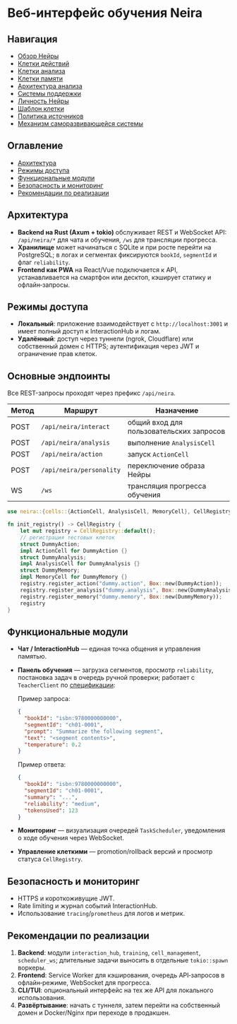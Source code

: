 # Веб-интерфейс обучения Neira

<!-- neira:meta
id: NEI-20250305-web-interface-cell-registry
intent: docs
summary: Добавлен пример регистрации клеток через CellRegistry.
-->

## Навигация
- [Обзор Нейры](README.md)
- [Клетки действий](action-cells.md)
- [Клетки анализа](analysis-cells.md)
- [Клетки памяти](memory-cells.md)
- [Архитектура анализа](analysis-architecture.md)
- [Системы поддержки](support-systems.md)
- [Личность Нейры](personality.md)
- [Шаблон клетки](cell-template.md)
- [Политика источников](source-policy.md)
- [Механизм саморазвивающейся системы](self-updating-system.md)

## Оглавление
- [Архитектура](#архитектура)
- [Режимы доступа](#режимы-доступа)
- [Функциональные модули](#функциональные-модули)
- [Безопасность и мониторинг](#безопасность-и-мониторинг)
- [Рекомендации по реализации](#рекомендации-по-реализации)

## Архитектура
- **Backend на Rust (Axum + tokio)** обслуживает REST и WebSocket API: `/api/neira/*` для чата и обучения, `/ws` для трансляции прогресса.
- **Хранилище** может начинаться с SQLite и при росте перейти на PostgreSQL; в логах и сегментах фиксируются `bookId`, `segmentId` и флаг `reliability`.
- **Frontend как PWA** на React/Vue подключается к API, устанавливается на смартфон или десктоп, кэширует статику и офлайн‑запросы.

## Режимы доступа
- **Локальный**: приложение взаимодействует с `http://localhost:3001` и имеет полный доступ к InteractionHub и логам.
- **Удалённый**: доступ через туннели (ngrok, Cloudflare) или собственный домен с HTTPS; аутентификация через JWT и ограничение прав клеток.

## Основные эндпоинты
Все REST-запросы проходят через префикс `/api/neira`.

| Метод | Маршрут | Назначение |
|-------|---------|-----------|
| POST | `/api/neira/interact` | общий вход для пользовательских запросов |
| POST | `/api/neira/analysis` | выполнение `AnalysisCell` |
| POST | `/api/neira/action` | запуск `ActionCell` |
| POST | `/api/neira/personality` | переключение образа Нейры |
| WS   | `/ws` | трансляция прогресса обучения |

```rust
use neira::{cells::{ActionCell, AnalysisCell, MemoryCell}, CellRegistry};

fn init_registry() -> CellRegistry {
    let mut registry = CellRegistry::default();
    // регистрация тестовых клеток
    struct DummyAction;
    impl ActionCell for DummyAction {}
    struct DummyAnalysis;
    impl AnalysisCell for DummyAnalysis {}
    struct DummyMemory;
    impl MemoryCell for DummyMemory {}
    registry.register_action("dummy.action", Box::new(DummyAction));
    registry.register_analysis("dummy.analysis", Box::new(DummyAnalysis));
    registry.register_memory("dummy.memory", Box::new(DummyMemory));
    registry
}
```

## Функциональные модули
- **Чат / InteractionHub** — единая точка общения и управления памятью.
- **Панель обучения** — загрузка сегментов, просмотр `reliability`, постановка задач в очередь ручной проверки; работает с `TeacherClient` по [спецификации](training.md#api-teacherclient):

    Пример запроса:
    ```json
    {
      "bookId": "isbn:9780000000000",
      "segmentId": "ch01-0001",
      "prompt": "Summarize the following segment",
      "text": "<segment contents>",
      "temperature": 0.2
    }
    ```

    Пример ответа:
    ```json
    {
      "bookId": "isbn:9780000000000",
      "segmentId": "ch01-0001",
      "summary": "...",
      "reliability": "medium",
      "tokensUsed": 123
    }
    ```
- **Мониторинг** — визуализация очередей `TaskScheduler`, уведомления о ходе обучения через WebSocket.
- **Управление клеткими** — promotion/rollback версий и просмотр статуса `CellRegistry`.

## Безопасность и мониторинг
- HTTPS и короткоживущие JWT.
- Rate limiting и журнал событий InteractionHub.
- Использование `tracing`/`prometheus` для логов и метрик.

## Рекомендации по реализации
1. **Backend**: модули `interaction_hub`, `training`, `cell_management`, `scheduler_ws`; длительные задачи выносить в отдельные `tokio::spawn` воркеры.
2. **Frontend**: Service Worker для кэширования, очередь API‑запросов в офлайн‑режиме, WebSocket для прогресса.
3. **CLI/TUI**: опциональный интерфейс на тех же API для локального использования.
4. **Развёртывание**: начать с туннеля, затем перейти на собственный домен и Docker/Nginx при переходе в продакшен.
